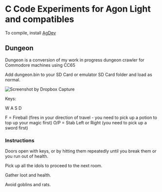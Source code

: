# C Code Experiments for Agon Light and compatibles

To compile, install [AgDev](https://github.com/pcawte/AgDev)

## Dungeon

Dungeon is a conversion of my work in progress dungeon crawler for Commodore machines using CC65

Add dungeon.bin to your SD Card or emulator SD Card folder and load as normal.

![Screenshot by Dropbox Capture](https://github.com/omiq/agon-code/assets/3143825/7738afc5-a9e5-4e18-8ac2-5fb464734b2c)

Keys:

  W
A S D

F = Fireball (fires in your direction of travel - you need to pick up a potion to top up your magic first)
O/P = Stab Left or Right (you need to pick up a sword first)

### Instructions

Doors open with keys, or by hitting them repeatedly until you break them or you run out of health.

Pick up all the idols to proceed to the next room.

Gather loot and health.

Avoid goblins and rats.
